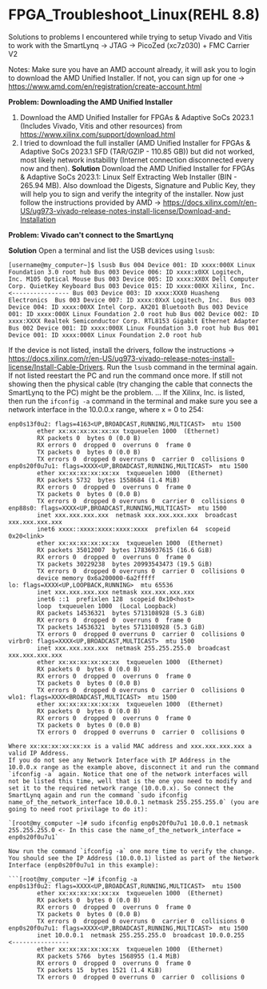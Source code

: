 # FPGA_Troubleshoot_Linux(REHL 8.8)
Solutions to problems I encountered while trying to setup Vivado and Vitis to work with the SmartLynq -> JTAG -> PicoZed (xc7z030) + FMC Carrier V2

Notes: Make sure you have an AMD account already, it will ask you to login to download the AMD Unified Installer. If not, you can sign up for one -> https://www.amd.com/en/registration/create-account.html

**Problem: Downloading the AMD Unified Installer**
1. Download the AMD Unified Installer for FPGAs & Adaptive SoCs 2023.1 (Includes Vivado, Vitis and other resources) from https://www.xilinx.com/support/download.html
2. I tried to download the full installer (AMD Unified Installer for FPGAs & Adaptive SoCs 2023.1 SFD (TAR/GZIP - 110.85 GB)) but did not worked, most likely network instability (Internet connection disconnected every now and then).
**Solution**
Download the AMD Unified Installer for FPGAs & Adaptive SoCs 2023.1: Linux Self Extracting Web Installer (BIN - 265.94 MB). Also download the Digests, Signature and Public Key, they will help you to sign and verify the integrity of the installer. Now just follow the instructions provided by AMD -> https://docs.xilinx.com/r/en-US/ug973-vivado-release-notes-install-license/Download-and-Installation

**Problem: Vivado can't connect to the SmartLynq**

**Solution**
Open a terminal and list the USB devices using `lsusb`:
   
`[username@my_computer~]$ lsusb
Bus 004 Device 001: ID xxxx:000X Linux Foundation 3.0 root hub
Bus 003 Device 006: ID xxxx:x0XX Logitech, Inc. M105 Optical Mouse
Bus 003 Device 005: ID xxxx:XX0X Dell Computer Corp. QuietKey Keyboard
Bus 003 Device 015: ID xxxx:00XX Xilinx, Inc.   <----------------
Bus 003 Device 003: ID xxxx:XXX0 Huasheng Electronics 
Bus 003 Device 007: ID xxxx:0XxX Logitech, Inc. 
Bus 003 Device 004: ID xxxx:00XX Intel Corp. AX201 Bluetooth
Bus 003 Device 001: ID xxxx:000X Linux Foundation 2.0 root hub
Bus 002 Device 002: ID xxxx:XXXX Realtek Semiconductor Corp. RTL8153 Gigabit Ethernet Adapter
Bus 002 Device 001: ID xxxx:000X Linux Foundation 3.0 root hub
Bus 001 Device 001: ID xxxx:000X Linux Foundation 2.0 root hub`

If the device is not listed, install the drivers, follow the instructions -> https://docs.xilinx.com/r/en-US/ug973-vivado-release-notes-install-license/Install-Cable-Drivers.
Run the `lsusb` command in the terminal again. If not listed reestart the PC and run the command once more. If still not showing then the physical cable (try changing the cable that connects the SmartLynq to the PC) might be the problem.
...
If the Xilinx, Inc. is listed, then run the `ifconfig -a` command in the terminal and make sure you see a network interface in the 10.0.0.x range, where x = 0 to 254:

```[username@my_computer ~]$ ifconfig -a
enp0s13f0u2: flags=4163<UP,BROADCAST,RUNNING,MULTICAST>  mtu 1500
        ether xx:xx:xx:xx:xx:xx txqueuelen 1000  (Ethernet)
        RX packets 0  bytes 0 (0.0 B)
        RX errors 0  dropped 0  overruns 0  frame 0
        TX packets 0  bytes 0 (0.0 B)
        TX errors 0  dropped 0 overruns 0  carrier 0  collisions 0
enp0s20f0u7u1: flags=XXXX<UP,BROADCAST,RUNNING,MULTICAST>  mtu 1500
        ether xx:xx:xx:xx:xx:xx  txqueuelen 1000  (Ethernet)
        RX packets 5732  bytes 1558684 (1.4 MiB)
        RX errors 0  dropped 0  overruns 0  frame 0
        TX packets 0  bytes 0 (0.0 B)
        TX errors 0  dropped 0 overruns 0  carrier 0  collisions 0
enp88s0: flags=XXXX<UP,BROADCAST,RUNNING,MULTICAST>  mtu 1500
        inet xxx.xxx.xxx.xxx  netmask xxx.xxx.xxx.xxx  broadcast xxx.xxx.xxx.xxx
        inet6 xxxx::xxxx:xxxx:xxxx:xxxx  prefixlen 64  scopeid 0x20<link>
        ether xx:xx:xx:xx:xx:xx  txqueuelen 1000  (Ethernet)
        RX packets 35012007  bytes 17836937615 (16.6 GiB)
        RX errors 0  dropped 0  overruns 0  frame 0
        TX packets 30229238  bytes 20993543473 (19.5 GiB)
        TX errors 0  dropped 0 overruns 0  carrier 0  collisions 0
        device memory 0x6a200000-6a2fffff  
lo: flags=XXXX<UP,LOOPBACK,RUNNING>  mtu 65536
        inet xxx.xxx.xxx.xxx netmask xxx.xxx.xxx.xxx
        inet6 ::1  prefixlen 128  scopeid 0x10<host>
        loop  txqueuelen 1000  (Local Loopback)
        RX packets 14536321  bytes 5713108928 (5.3 GiB)
        RX errors 0  dropped 0  overruns 0  frame 0
        TX packets 14536321  bytes 5713108928 (5.3 GiB)
        TX errors 0  dropped 0 overruns 0  carrier 0  collisions 0
virbr0: flags=XXXX<UP,BROADCAST,MULTICAST>  mtu 1500
        inet xxx.xxx.xxx.xxx  netmask 255.255.255.0  broadcast xxx.xxx.xxx.xxx
        ether xx:xx:xx:xx:xx:xx  txqueuelen 1000  (Ethernet)
        RX packets 0  bytes 0 (0.0 B)
        RX errors 0  dropped 0  overruns 0  frame 0
        TX packets 0  bytes 0 (0.0 B)
        TX errors 0  dropped 0 overruns 0  carrier 0  collisions 0
wlo1: flags=XXXX<BROADCAST,MULTICAST>  mtu 1500
        ether xx:xx:xx:xx:xx:xx  txqueuelen 1000  (Ethernet)
        RX packets 0  bytes 0 (0.0 B)
        RX errors 0  dropped 0  overruns 0  frame 0
        TX packets 0  bytes 0 (0.0 B)
        TX errors 0  dropped 0 overruns 0  carrier 0  collisions 0
        
Where xx:xx:xx:xx:xx:xx is a valid MAC address and xxx.xxx.xxx.xxx a valid IP Address.
If you do not see any Network Interface with IP Address in the 10.0.0.x range as the example above, disconnect it and run the command `ifconfig -a` again. Notice that one of the network interfaces will not be listed this time, well that is the one you need to modify and set it to the required network range (10.0.0.x). So connect the SmartLynq again and run the command `sudo ifconfig name_of_the_network_interface 10.0.0.1 netmask 255.255.255.0` (you are going to need root privilage to do it):

`[root@my_computer ~]# sudo ifconfig enp0s20f0u7u1 10.0.0.1 netmask 255.255.255.0 <- In this case the name_of_the_network_interface = enp0s20f0u7u1`

Now run the command `ifconfig -a` one more time to verify the change. You should see the IP Address (10.0.0.1) listed as part of the Network Interface (enp0s20f0u7u1 in this example):

```[root@my_computer ~]# ifconfig -a
enp0s13f0u2: flags=XXXX<UP,BROADCAST,RUNNING,MULTICAST>  mtu 1500
        ether xx:xx:xx:xx:xx:xx  txqueuelen 1000  (Ethernet)
        RX packets 0  bytes 0 (0.0 B)
        RX errors 0  dropped 0  overruns 0  frame 0
        TX packets 0  bytes 0 (0.0 B)
        TX errors 0  dropped 0 overruns 0  carrier 0  collisions 0
enp0s20f0u7u1: flags=XXXX<UP,BROADCAST,RUNNING,MULTICAST>  mtu 1500
        inet 10.0.0.1  netmask 255.255.255.0  broadcast 10.0.0.255   <----------------
        ether xx:xx:xx:xx:xx:xx  txqueuelen 1000  (Ethernet)
        RX packets 5766  bytes 1568955 (1.4 MiB)
        RX errors 0  dropped 0  overruns 0  frame 0
        TX packets 15  bytes 1521 (1.4 KiB)
        TX errors 0  dropped 0 overruns 0  carrier 0  collisions 0
